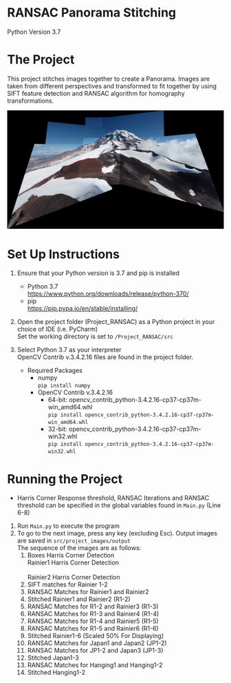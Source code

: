 # RANSAC Panorama Stitching

Python Version 3.7

# The Project
This project stitches images together to create a Panorama. Images are taken from different perspectives and transformed to fit together by using SIFT feature detection and RANSAC algorithm for homography transformations.

![Rainier](https://github.com/melanie-t/ransac-panorama-stitch/blob/master/src/project_images/output/5.png)

# Set Up Instructions
1.	Ensure that your Python version is 3.7 and pip is installed
    * Python 3.7<br>https://www.python.org/downloads/release/python-370/
    * pip<br>https://pip.pypa.io/en/stable/installing/

2. 	Open the project folder (Project_RANSAC) as a Python project in your choice of IDE (i.e. PyCharm)
    <br>Set the working directory is set to `/Project_RANSAC/src`

3.	Select Python 3.7 as your interpreter
<br> OpenCV Contrib v.3.4.2.16 files are found in the project folder.
    * Required Packages
        * numpy
        <br>`pip install numpy`
        * OpenCV Contrib v.3.4.2.16
            * 64-bit: opencv_contrib_python-3.4.2.16-cp37-cp37m-win_amd64.whl
            <br>`pip install opencv_contrib_python-3.4.2.16-cp37-cp37m-win_amd64.whl`
            * 32-bit: opencv_contrib_python-3.4.2.16-cp37-cp37m-win32.whl
            <br>`pip install opencv_contrib_python-3.4.2.16-cp37-cp37m-win32.whl`

# Running the Project
* Harris Corner Response threshold, RANSAC Iterations and RANSAC threshold can be specified in the global variables found in `Main.py` (Line 6-8)
1.	Run `Main.py` to execute the program
2.	To go to the next image, press any key (excluding Esc). Output images are saved in `src/project_images/output`
	<br>The sequence of the images are as follows:
	1. Boxes Harris Corner Detection
	<br>Rainier1 Harris Corner Detection 			
	<br>Rainier2 Harris Corner Detection 			
	2. SIFT matches for Rainier 1-2 				
	3. RANSAC Matches for Rainier1 and Rainier2 		
	4. Stitched Rainier1 and Rainier2 (R1-2) 			
	5. RANSAC Matches for R1-2 and Rainier3 (R1-3)
	6. RANSAC Matches for R1-3 and Rainier4 (R1-4)
	7. RANSAC Matches for R1-4 and Rainier5 (R1-5)
	8. RANSAC Matches for R1-5 and Rainier6 (R1-6)
	9. Stitched Rainier1-6	(Scaled 50% For Displaying) 
	10. RANSAC Matches for Japan1 and Japan2 (JP1-2) 	
	11. RANSAC Matches for JP1-2 and Japan3 (JP1-3)		
	12. Stitched Japan1-3 								
	13. RANSAC Matches for Hanging1 and Hanging1-2		
	14. Stitched Hanging1-2						
